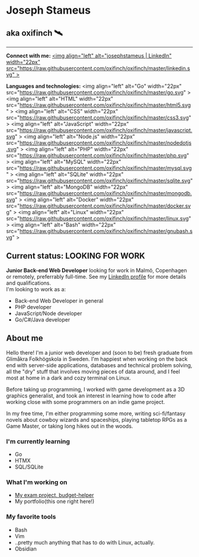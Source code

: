 # Joseph Stameus
## aka oxifinch 🛰️
---
**Connect with me:**
[<img align="left" alt="josephstameus | LinkedIn" width="22px" src="https://raw.githubusercontent.com/oxifinch/oxifinch/master/linkedin.svg" \>][linkedin]

**Languages and technologies:**
<img align="left" alt="Go" width="22px" src="https://raw.githubusercontent.com/oxifinch/oxifinch/master/go.svg" \>
<img align="left" alt="HTML" width="22px" src="https://raw.githubusercontent.com/oxifinch/oxifinch/master/html5.svg" \>
<img align="left" alt="CSS" width="22px" src="https://raw.githubusercontent.com/oxifinch/oxifinch/master/css3.svg" \>
<img align="left" alt="JavaScript" width="22px" src="https://raw.githubusercontent.com/oxifinch/oxifinch/master/javascript.svg" \>
<img align="left" alt="Node.js" width="22px" src="https://raw.githubusercontent.com/oxifinch/oxifinch/master/nodedotjs.svg" \>
<img align="left" alt="PHP" width="22px" src="https://raw.githubusercontent.com/oxifinch/oxifinch/master/php.svg" \>
<img align="left" alt="MySQL" width="22px" src="https://raw.githubusercontent.com/oxifinch/oxifinch/master/mysql.svg" \>
<img align="left" alt="SQLite" width="22px" src="https://raw.githubusercontent.com/oxifinch/oxifinch/master/sqlite.svg" \>
<img align="left" alt="MongoDB" width="22px" src="https://raw.githubusercontent.com/oxifinch/oxifinch/master/mongodb.svg" \>
<img align="left" alt="Docker" width="22px" src="https://raw.githubusercontent.com/oxifinch/oxifinch/master/docker.svg" \>
<img align="left" alt="Linux" width="22px" src="https://raw.githubusercontent.com/oxifinch/oxifinch/master/linux.svg" \>
<img align="left" alt="Bash" width="22px" src="https://raw.githubusercontent.com/oxifinch/oxifinch/master/gnubash.svg" \>

## Current status: LOOKING FOR WORK
**Junior Back-end Web Developer** looking for work in Malmö, Copenhagen or remotely, preferrably full-time. See my [LinkedIn profile](https://www.linkedin.com/in/josephstameus/) for more details and qualifications.  
I'm looking to work as a:
  - Back-end Web Developer in general
  - PHP developer
  - JavaScript/Node developer
  - Go/C#/Java developer

## About me
Hello there! I'm a junior web developer and (soon to be) fresh graduate from Glimåkra Folkhögskola in Sweden. I'm happiest when working on the back end with server-side applications, databases and technical problem solving, all the "dry" stuff that involves moving pieces of data around, and I feel most at home in a dark and cozy terminal on Linux. 

Before taking up programming, I worked with game development as a 3D graphics generalist, and took an interest in learning how to code after working close with some programmers on an indie game project.

In my free time, I'm either programming some more, writing sci-fi/fantasy novels about cowboy wizards and spaceships, playing tabletop RPGs as a Game Master, or taking long hikes out in the woods. 

### I'm currently learning
- Go
- HTMX
- SQL/SQLite

### What I'm working on
- [My exam project, budget-helper](https://github.com/oxifinch/budget-helper)
- My portfolio(this one right here!)

### My favorite tools
- Bash
- Vim
- ..pretty much anything that has to do with Linux, actually.
- Obsidian

[linkedin]: https://www.linkedin.com/in/josephstameus/
